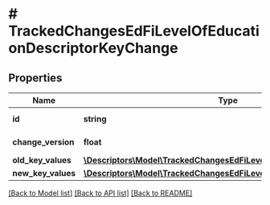 # # TrackedChangesEdFiLevelOfEducationDescriptorKeyChange

## Properties

Name | Type | Description | Notes
------------ | ------------- | ------------- | -------------
**id** | **string** | Resource identifier | [optional]
**change_version** | **float** | Change version | [optional]
**old_key_values** | [**\Descriptors\Model\TrackedChangesEdFiLevelOfEducationDescriptorKey**](TrackedChangesEdFiLevelOfEducationDescriptorKey.md) |  | [optional]
**new_key_values** | [**\Descriptors\Model\TrackedChangesEdFiLevelOfEducationDescriptorKey**](TrackedChangesEdFiLevelOfEducationDescriptorKey.md) |  | [optional]

[[Back to Model list]](../../README.md#models) [[Back to API list]](../../README.md#endpoints) [[Back to README]](../../README.md)
